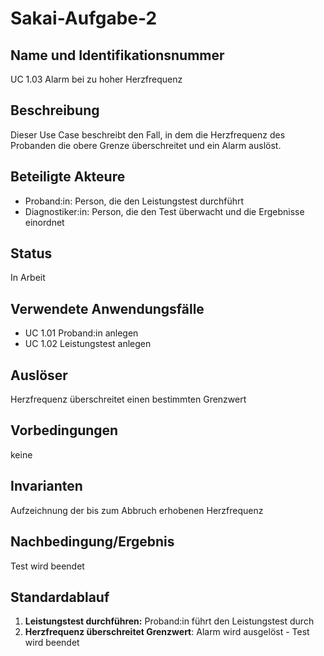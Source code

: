 # Sakai-Aufgabe-2
## Name und Identifikationsnummer
UC 1.03 Alarm bei zu hoher Herzfrequenz
## Beschreibung
Dieser Use Case beschreibt den Fall, in dem die Herzfrequenz des Probanden die obere Grenze überschreitet und ein Alarm auslöst.
## Beteiligte Akteure
- Proband:in: Person, die den Leistungstest durchführt
- Diagnostiker:in: Person, die den Test überwacht und die Ergebnisse einordnet
## Status
In Arbeit
## Verwendete Anwendungsfälle
- UC 1.01 Proband:in anlegen
- UC 1.02 Leistungstest anlegen
## Auslöser
Herzfrequenz überschreitet einen bestimmten Grenzwert
## Vorbedingungen
keine
## Invarianten
Aufzeichnung der bis zum Abbruch erhobenen Herzfrequenz
## Nachbedingung/Ergebnis
Test wird beendet
## Standardablauf
1. **Leistungstest durchführen:** Proband:in führt den Leistungstest durch
2. **Herzfrequenz überschreitet Grenzwert**: Alarm wird ausgelöst - Test wird beendet 
